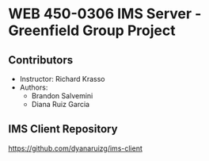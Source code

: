 # WEB 450-0306 IMS Server - Greenfield Group Project
## Contributors

* Instructor: Richard Krasso
* Authors: 
  - Brandon Salvemini
  - Diana Ruiz Garcia

## IMS Client Repository
https://github.com/dyanaruizg/ims-client

